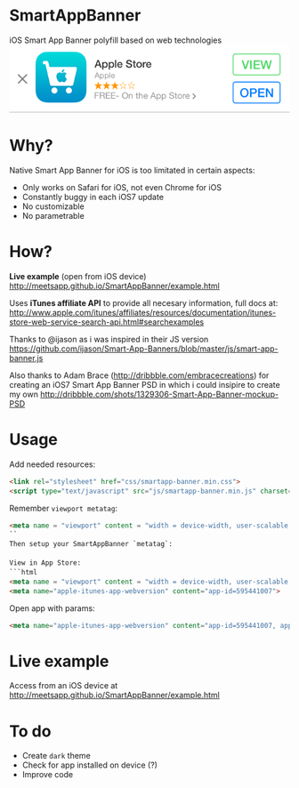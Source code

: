 SmartAppBanner
==============

iOS Smart App Banner polyfill based on web technologies
![Alt text](/example.png "Smart App Banner")

Why?
==============
Native Smart App Banner for iOS is too limitated in certain aspects:
 * Only works on Safari for iOS, not even Chrome for iOS
 * Constantly buggy in each iOS7 update
 * No customizable
 * No parametrable

How?
==============
**Live example** (open from iOS device) http://meetsapp.github.io/SmartAppBanner/example.html

Uses **iTunes affiliate API** to provide all necesary information, full docs at:
http://www.apple.com/itunes/affiliates/resources/documentation/itunes-store-web-service-search-api.html#searchexamples

Thanks to @ijason as i was inspired in their JS version
https://github.com/ijason/Smart-App-Banners/blob/master/js/smart-app-banner.js

Also thanks to Adam Brace (http://dribbble.com/embracecreations) for creating an iOS7 Smart App Banner PSD in which i could insipire to create my own
http://dribbble.com/shots/1329306-Smart-App-Banner-mockup-PSD

Usage
==============
Add needed resources:
```html
<link rel="stylesheet" href="css/smartapp-banner.min.css">
<script type="text/javascript" src="js/smartapp-banner.min.js" charset="utf-8" async defer></script>
```
Remember `viewport metatag`:
```html
<meta name = "viewport" content = "width = device-width, user-scalable =no" >
``
Then setup your SmartAppBanner `metatag`:

View in App Store:
```html
<meta name = "viewport" content = "width = device-width, user-scalable =no" >
<meta name="apple-itunes-app-webversion" content="app-id=595441007">
```
Open app with params:
```html
<meta name="apple-itunes-app-webversion" content="app-id=595441007, app-argument=yourapp://yourparams">
```

Live example
==============
Access from an iOS device at http://meetsapp.github.io/SmartAppBanner/example.html

To do
==============
* Create `dark` theme
* Check for app installed on device (?)
* Improve code
